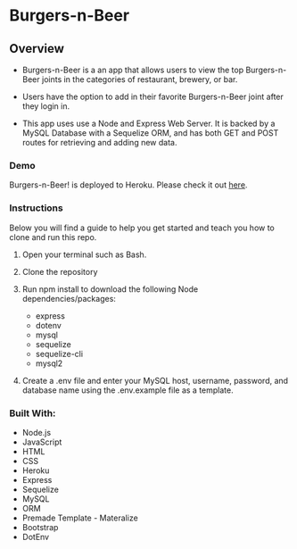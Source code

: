 # Burgers-n-Beer

## **Overview**
* Burgers-n-Beer is a an app that allows users to view the top Burgers-n-Beer joints in the categories of restaurant, brewery, or bar.

* Users have the option to add in their favorite Burgers-n-Beer joint after they login in.

* This app uses use a Node and Express Web Server. It is backed by a MySQL Database with a Sequelize ORM, and has both GET and POST routes for retrieving and adding new data.

### **Demo**
Burgers-n-Beer! is deployed to Heroku. Please check it out [here](https://burgers-n-beer.herokuapp.com).

### **Instructions**
Below you will find a guide to help you get started and teach you how to clone and run this repo.

1. Open your terminal such as Bash.

2. Clone the repository

3. Run npm install to download the following Node dependencies/packages:

    - express
    - dotenv
    - mysql
    - sequelize
    - sequelize-cli
    - mysql2

4. Create a .env file and enter your MySQL host, username, password, and database name using the .env.example file as a template.

### **Built With:**
- Node.js
- JavaScript
- HTML
- CSS
- Heroku
- Express
- Sequelize
- MySQL
- ORM
- Premade Template - Materalize
- Bootstrap
- DotEnv
